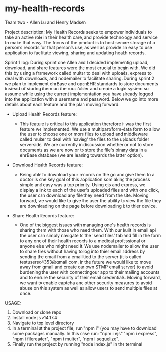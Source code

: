 # my-health-records
Team two - Allen Lu and Henry Madsen

Project description: My Health Records seeks to empower individuals to take an active role in their health care, and provide technology and service to make that easy. The focus of the product is to host secure storage of a person’s records for that person’s use, as well as provide an easy to use application to facilitate viewing, sharing and updating health records.

Sprint 1 log:
During sprint one Allen and I decided implementig upload, download, and share features were the most crucial to begin with. We did this by using a framework called multer to deal with uploads, express to deal with downloads, and nodemailer to facilitate sharing. During sprint 2 we plan to implement ehrBase and openEHR standards to store documents instead of storing them on the root folder and create a login system so assume while using the current implementation you have already logged into the application with a username and password. Below we go into more details about each feature and the plan moving forward:

- Upload Health Records feature:
  - This feature is critical to this application therefore it was the first feature we implemented. We use a multipart/form-data form to allow the user to choose       one or more files to upload and middleware called multer to deal with 'saving' the files to the uploads folder serverside. We are currently in discussion           whether or not to store documents as we are now or to store the file's binary data in a ehrBase database (we are leaning towards the latter option).

- Download Health Records feature: 
  -  Being able to download your records on the go and give them to a doctor is one key goal of this application som aking the process simple and easy was a top          priority. Using ejs and express, we display a link to each of the user's uploaded files and with one click, the user can download any file they need from the        site. Moving forward, we would like to give the user the ability to view the file they are downloading on the page before downloading it to thier device.

- Share Health Records feature: 
  - One of the biggest issues with managing one's health records is sharing them with those who need them. With our built in email api the user can simply navigate     to the 'send files' tab and fill in the form to any one of their health records to a medical professional or anyone else who might need it. We use nodemailer to     allow the user to share files without having to log into thier email address by sending the email from a email tied to the server (it is called                     testusersd4353@gmail.com, in the future we would like to move away from gmail and create our own STMP email server) to avoid burdening the user with                 connectingour app to their mailing accounts and to ensure the security of their email credentials. Moving forward, we want to enable captcha and other security     measures to avoid abuse on this system as well as allow users to send multiple files at once.

USAGE: 

1. Download or clone repo
2. Install node js v14.17.4
3. Navigate to top level directory 
4. In a terminal at the project file, run "npm i" (you may have to download some packages manually. In this case run: "npm i ejs" "npm i express", "npm i filereader", "npm i multer", "npm i sequelize".
5. Finally run the project by running "node index.js" in the terminal 
